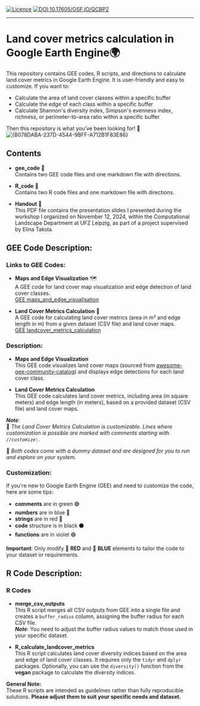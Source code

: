 [![Licence](https://img.shields.io/github/license/Ileriayo/markdown-badges?style=for-the-badge)](./LICENSE)
[![DOI:10.17605/OSF.IO/QCBP2](http://img.shields.io/badge/DOI-10.17605/OSF.IO/QCBP2-B31B1B.svg)](https://doi.org/10.17605/OSF.IO/QCBP2)

<hr>


# Land cover metrics calculation in Google Earth Engine🌍

This repository contains GEE codes, R scripts, and directions to calculate land cover metrics in Google Earth Engine. It is user-friendly and easy to customize. If you want to:

- Calculate the area of land cover classes within a specific buffer
- Calculate the edge of each class within a specific buffer
- Calculate Shannon's diversity index, Simpson's evenness index, richness, or perimeter-to-area ratio within a specific buffer

Then this repository is what you’ve been looking for! 🌟
![{B078DABA-237D-4544-9BFF-A712B1F83E86}](https://github.com/user-attachments/assets/390e796d-c0df-4b4a-a408-eb53e741aefa)

## Contents
- **gee_code** 📁  
  Contains two GEE code files and one markdown file with directions.

  
- **R_code** 📁  
  Contains two R code files and one markdown file with directions.
  
- **Handout** 📄  
  This PDF file contains the presentation slides I presented during the workshop I organized on November 12, 2024, within the Computational Landscape Department at UFZ Leipzig, as part of a project supervised by Elina Takola.

## GEE Code Description:
### Links to GEE Codes:
- **Maps and Edge Visualization** 🗺️  
  A GEE code for land cover map visualization and edge detection of land cover classes.  
  [GEE maps_and_edge_visualisation](https://code.earthengine.google.com/c2709949d2d31c7cf6f1735a82781643)

- **Land Cover Metrics Calculation** 🧮  
  A GEE code for calculating land cover metrics (area in m² and edge length in m) from a given dataset (CSV file) and land cover maps.  
  [GEE landcover_metrics_calculation](https://code.earthengine.google.com/3d97c3bb1580aa7b24778c0ff61d00bd)

### Description:
- **Maps and Edge Visualization**  
  This GEE code visualizes land cover maps (sourced from [awesome-gee-community-catalog](https://gee-community-catalog.org/projects/glc_fcs/)) and displays edge detections for each land cover class.

- **Land Cover Metrics Calculation**  
  This GEE code calculates land cover metrics, including area (in square meters) and edge length (in meters), based on a provided dataset (CSV file) and land cover maps.

_**Note**:_  
🎨 _The Land Cover Metrics Calculation is customizable. Lines where customization is possible are marked with comments starting with `//customize:`._  

💾 _Both codes come with a dummy dataset and are designed for you to run and explore on your system._

### Customization:  
If you're new to Google Earth Engine (GEE) and need to customize the code, here are some tips:

- **comments** are in green  🟢
- **numbers** are in blue 🔵
- **strings** are in red 🔴
- **code** structure is in black ⚫
- **functions** are in violet 🟣

**Important**: Only modify 🔴 **RED** and 🔵 **BLUE** elements to tailor the code to your dataset or requirements.

## R Code Description:
### R Codes
- **merge_csv_outputs**  
This R script merges all CSV outputs from GEE into a single file and creates a `buffer_radius` column, assigning the buffer radius for each CSV file.  
_**Note**:_ You need to adjust the buffer radius values to match those used in your specific dataset.

- **R_calculate_landcover_metrics**  
This R script calculates land cover diversity indices based on the area and edge of land cover classes. It requires only the `tidyr` and `dplyr` packages. Optionally, you can use the `diversity()` function from the **vegan** package to calculate the diversity indices.

**General Note:**  
These R scripts are intended as guidelines rather than fully reproducible solutions. **Please adjust them to suit your specific needs and dataset.**
